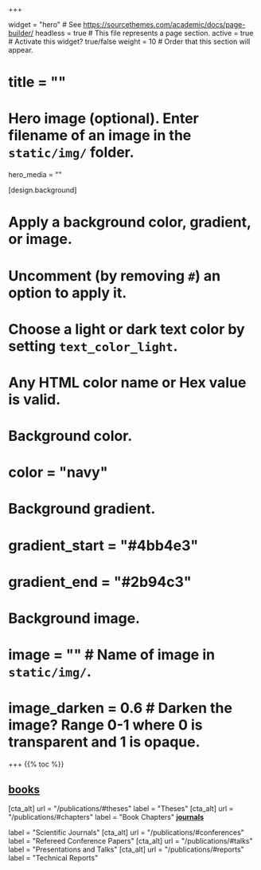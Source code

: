+++

widget = "hero"  # See https://sourcethemes.com/academic/docs/page-builder/
headless = true  # This file represents a page section.
active = true  # Activate this widget? true/false
weight = 10  # Order that this section will appear.

# title = ""

# Hero image (optional). Enter filename of an image in the `static/img/` folder.
hero_media = ""

[design.background]
  # Apply a background color, gradient, or image.
  #   Uncomment (by removing `#`) an option to apply it.
  #   Choose a light or dark text color by setting `text_color_light`.
  #   Any HTML color name or Hex value is valid.

  # Background color.
  # color = "navy"
  
  # Background gradient.
  # gradient_start = "#4bb4e3"
  # gradient_end = "#2b94c3"
  
  # Background image.
  # image = ""  # Name of image in `static/img/`.
  # image_darken = 0.6  # Darken the image? Range 0-1 where 0 is transparent and 1 is opaque.



+++
{{% toc %}}
## [ books](/publications/#books)
  
  [cta_alt]
  url = "/publications/#theses"
  label = "Theses"
[cta_alt]
  url = "/publications/#chapters"
  label = "Book Chapters"
[**journals**](/publications/#journals)

  label = "Scientific Journals"
[cta_alt]
  url = "/publications/#conferences"
  label = "Refereed Conference Papers"
[cta_alt]
  url = "/publications/#talks"
  label = "Presentations and Talks"
[cta_alt]
  url = "/publications/#reports"
  label = "Technical Reports"
